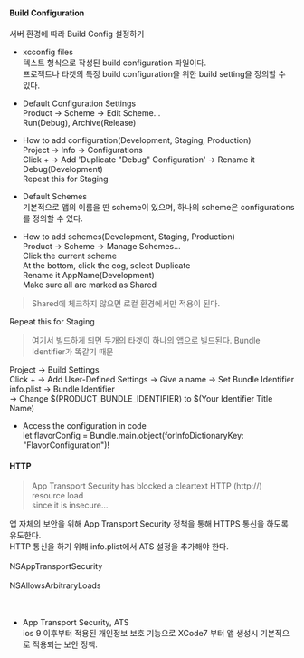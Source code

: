 #### Build Configuration  
서버 환경에 따라 Build Config 설정하기  
- xcconfig files  
텍스트 형식으로 작성된 build configuration 파일이다.  
프로젝트나 타겟의 특정 build configuration을 위한 build setting을 정의할 수 있다.   

- Default Configuration Settings  
Product -> Scheme -> Edit Scheme...   
Run(Debug), Archive(Release)  

- How to add configuration(Development, Staging, Production)  
Project -> Info -> Configurations  
Click + -> Add 'Duplicate "Debug" Configuration' -> Rename it Debug(Development)  
Repeat this for Staging  

- Default Schemes  
기본적으로 앱의 이름을 딴 scheme이 있으며, 하나의 scheme은 configurations를 정의할 수 있다.  

- How to add schemes(Development, Staging, Production)  
Product -> Scheme -> Manage Schemes...  
Click the current scheme  
At the bottom, click the cog, select Duplicate  
Rename it AppName(Development)  
Make sure all are marked as Shared  
> Shared에 체크하지 않으면 로컬 환경에서만 적용이 된다.  

Repeat this for Staging  
> 여기서 빌드하게 되면 두개의 타겟이 하나의 앱으로 빌드된다. Bundle Identifier가 똑같기 때문  

Project -> Build Settings  
Click + -> Add User-Defined Settings -> Give a name -> Set Bundle Identifier  
info.plist -> Bundle Identifier  
-> Change $(PRODUCT_BUNDLE_IDENTIFIER) to $(Your Identifier Title Name)  

- Access the configuration in code  
let flavorConfig = Bundle.main.object(forInfoDictionaryKey: "FlavorConfiguration")!  

#### HTTP  
> App Transport Security has blocked a cleartext HTTP (http://) resource load  
since it is insecure...  

앱 자체의 보안을 위해 App Transport Security 정책을 통해 HTTPS 통신을 하도록 유도한다.  
HTTP 통신을 하기 위해 info.plist에서 ATS 설정을 추가해야 한다.  
<dict>  
  <key>NSAppTransportSecurity</key>  
  <dict>  
    <key>NSAllowsArbitraryLoads</key>  
    <true/>  
  </dict>  
</dict>  

- App Transport Security, ATS  
ios 9 이후부터 적용된 개인정보 보호 기능으로 XCode7 부터 앱 생성시 기본적으로 적용되는 보안 정책.  
